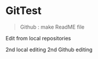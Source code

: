# GitTest

> Github : make ReadME file

Edit from local repositories

2nd local editing
2nd Github editing
